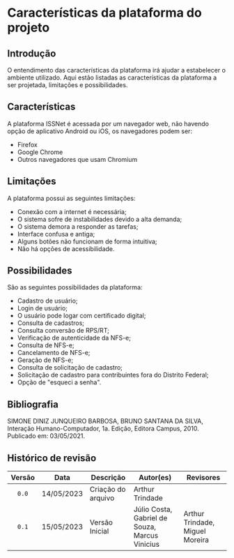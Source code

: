 # Características da plataforma do projeto
## Introdução
O entendimento das características da plataforma irá ajudar a estabelecer o ambiente utilizado. Aqui estão listadas as características da plataforma a ser projetada, limitações e possibilidades.

## Características
A plataforma ISSNet é acessada por um navegador web, não havendo opção de aplicativo Android ou iOS, os navegadores podem ser:

- Firefox
- Google Chrome
- Outros navegadores que usam Chromium

## Limitações
A plataforma possui as seguintes limitações:

- Conexão com a internet é necessária;
- O sistema sofre de instabilidades devido a alta demanda;
- O sistema demora a responder as tarefas;
- Interface confusa e antiga;
- Alguns botões não funcionam de forma intuitiva;
- Não há opções de acessibilidade.

## Possibilidades
São as seguintes possibilidades da plataforma:

- Cadastro de usuário;
- Login de usuário;
- O usuário pode logar com certificado digital;
- Consulta de cadastros;
- Consulta conversão de RPS/RT;
- Verificação de autenticidade da NFS-e;
- Consulta de NFS-e;
- Cancelamento de NFS-e;
- Geração de NFS-e;
- Consulta de solicitação de cadastro;
- Solicitação de cadastro para contribuintes fora do Distrito Federal;
- Opção de "esqueci a senha".


<!-- ## Referências -->
<!-- FONTES CITADAS UTILIZADAS PARA EMBASAR O TEXTO. REMOVER CASO NÃO HOUVER  -->

## Bibliografia
SIMONE DINIZ JUNQUEIRO BARBOSA, BRUNO SANTANA DA SILVA, Interação Humano-Computador, 1a.
Edição, Editora Campus, 2010. Publicado em: 03/05/2021.
<!-- FONTES CONSULTADAS DURANTE A ELABORAÇÃO DO TEXTO, CITADAS OU NÃO. REMOVER CASO NÃO HOUVER -->

## Histórico de revisão

| Versão     | Data        | Descrição            | Autor(es)                          | Revisores      |
| :--------: | :---------: | -------------------- | ---------------------------------- | -------------- |
| `0.0`      |  14/05/2023 | Criação do arquivo   | Arthur Trindade                    |  |
| `0.1`      |  15/05/2023 | Versão Inicial       | Júlio Costa, Gabriel de Souza, Marcus Vinicius      | Arthur Trindade, Miguel Moreira|
